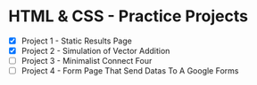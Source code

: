 # HTML & CSS - Practice Projects
  
- [x] Project 1 - Static Results Page
- [x] Project 2 - Simulation of Vector Addition
- [ ] Project 3 - Minimalist Connect Four
- [ ] Project 4 - Form Page That Send Datas To A Google Forms